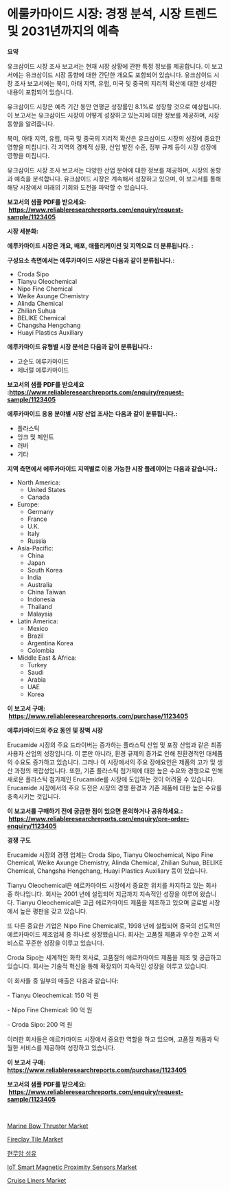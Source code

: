 <p><h1>에룰카마이드 시장: 경쟁 분석, 시장 트렌드 및 2031년까지의 예측</h1></p><p><strong>요약</strong></p>
<p><p>유크삼이드 시장 조사 보고서는 현재 시장 상황에 관한 특정 정보를 제공합니다. 이 보고서에는 유크삼이드 시장 동향에 대한 간단한 개요도 포함되어 있습니다. 유크삼이드 시장 조사 보고서에는 북미, 아태 지역, 유럽, 미국 및 중국의 지리적 확산에 대한 상세한 내용이 포함되어 있습니다.</p><p>유크삼이드 시장은 예측 기간 동안 연평균 성장률인 8.1%로 성장할 것으로 예상됩니다. 이 보고서는 유크삼이드 시장이 어떻게 성장하고 있는지에 대한 정보를 제공하며, 시장 동향을 알려줍니다.</p><p>북미, 아태 지역, 유럽, 미국 및 중국의 지리적 확산은 유크삼이드 시장의 성장에 중요한 영향을 미칩니다. 각 지역의 경제적 상황, 산업 발전 수준, 정부 규제 등이 시장 성장에 영향을 미칩니다.</p><p>유크삼이드 시장 조사 보고서는 다양한 산업 분야에 대한 정보를 제공하며, 시장의 동향과 예측을 분석합니다. 유크삼이드 시장은 계속해서 성장하고 있으며, 이 보고서를 통해 해당 시장에서 미래의 기회와 도전을 파악할 수 있습니다.</p></p>
<p><strong>보고서의 샘플 PDF를 받으세요: &nbsp;<a href="https://www.reliableresearchreports.com/enquiry/request-sample/1123405">https://www.reliableresearchreports.com/enquiry/request-sample/1123405</a></strong></p>
<p><strong>시장 세분화:</strong></p>
<p><strong> 에루카마이드 시장은 개요, 배포, 애플리케이션 및 지역으로 더 분류됩니다. :</strong></p>
<p><strong>구성요소 측면에서는 에루카마이드 시장은 다음과 같이 분류됩니다.:</strong></p>
<p><ul><li>Croda Sipo</li><li>Tianyu Oleochemical</li><li>Nipo Fine Chemical</li><li>Weike Axunge Chemistry</li><li>Alinda Chemical</li><li>Zhilian Suhua</li><li>BELIKE Chemical</li><li>Changsha Hengchang</li><li>Huayi Plastics Auxiliary</li></ul></p>
<p><strong> 에루카마이드 유형별 시장 분석은 다음과 같이 분류됩니다.:</strong></p>
<p><ul><li>고순도 에루카마이드</li><li>제너럴 에루카마이드</li></ul></p>
<p><strong>보고서의 샘플 PDF를 받으세요 :<a href="https://www.reliableresearchreports.com/enquiry/request-sample/1123405">https://www.reliableresearchreports.com/enquiry/request-sample/1123405</a></strong></p>
<p><strong> 에루카마이드 응용 분야별 시장 산업 조사는 다음과 같이 분류됩니다.:</strong></p>
<p><ul><li>플라스틱</li><li>잉크 및 페인트</li><li>러버</li><li>기타</li></ul></p>
<p><strong>지역 측면에서 에루카마이드 지역별로 이용 가능한 시장 플레이어는 다음과 같습니다.:</strong></p>
<p><ul>
    <li>
        North America:
        <ul>
            <li>United States</li>
            <li>Canada</li>
        </ul>
    </li>
    <li>
        Europe:
        <ul>
            <li>Germany</li>
            <li>France</li>
            <li>U.K.</li>
            <li>Italy</li>
            <li>Russia</li>
        </ul>
    </li>
    <li>
        Asia-Pacific:
        <ul>
            <li>China</li>
            <li>Japan</li>
            <li>South Korea</li>
            <li>India</li>
            <li>Australia</li>
            <li>China Taiwan</li>
            <li>Indonesia</li>
            <li>Thailand</li>
            <li>Malaysia</li>
        </ul>
    </li>
    <li>
        Latin America:
        <ul>
            <li>Mexico</li>
            <li>Brazil</li>
            <li>Argentina Korea</li>
            <li>Colombia</li>
        </ul>
    </li>
    <li>
        Middle East & Africa:
        <ul>
            <li>Turkey</li>
            <li>Saudi</li>
            <li>Arabia</li>
            <li>UAE</li>
            <li>Korea</li>
        </ul>
    </li>
    </ul></p>
<p><strong>이 보고서 구매: &nbsp;<a href="https://www.reliableresearchreports.com/purchase/1123405">https://www.reliableresearchreports.com/purchase/1123405</a></strong></p>
<p><strong>에루카마이드의 주요 동인 및 장벽 시장</strong></p>
<p><p>Erucamide 시장의 주요 드라이버는 증가하는 플라스틱 산업 및 포장 산업과 같은 최종 사용자 산업의 성장입니다. 이 뿐만 아니라, 환경 규제의 증가로 인해 친환경적인 대체품의 수요도 증가하고 있습니다. 그러나 이 시장에서의 주요 장애요인은 제품의 고가 및 생산 과정의 복잡성입니다. 또한, 기존 플라스틱 첨가제에 대한 높은 수요와 경쟁으로 인해 새로운 플라스틱 첨가제인 Erucamide를 시장에 도입하는 것이 어려울 수 있습니다. Erucamide 시장에서의 주요 도전은 시장의 경쟁 환경과 기존 제품에 대한 높은 수요를 충족시키는 것입니다.</p></p>
<p><strong>이 보고서를 구매하기 전에 궁금한 점이 있으면 문의하거나 공유하세요.: &nbsp;<a href="https://www.reliableresearchreports.com/enquiry/pre-order-enquiry/1123405">https://www.reliableresearchreports.com/enquiry/pre-order-enquiry/1123405</a></strong></p>
<p><strong>경쟁 구도</strong></p>
<p><p>Erucamide 시장의 경쟁 업체는 Croda Sipo, Tianyu Oleochemical, Nipo Fine Chemical, Weike Axunge Chemistry, Alinda Chemical, Zhilian Suhua, BELIKE Chemical, Changsha Hengchang, Huayi Plastics Auxiliary 등이 있습니다. </p><p>Tianyu Oleochemical은 에르카마이드 시장에서 중요한 위치를 차지하고 있는 회사 중 하나입니다. 회사는 2001 년에 설립되어 지금까지 지속적인 성장을 이루어 왔습니다. Tianyu Oleochemical은 고급 에르카마이드 제품을 제조하고 있으며 글로벌 시장에서 높은 평판을 갖고 있습니다. </p><p>또 다른 중요한 기업은 Nipo Fine Chemical로, 1998 년에 설립되어 중국의 선도적인 에르카마이드 제조업체 중 하나로 성장했습니다. 회사는 고품질 제품과 우수한 고객 서비스로 꾸준한 성장을 이루고 있습니다. </p><p>Croda Sipo는 세계적인 화학 회사로, 고품질의 에르카마이드 제품을 제조 및 공급하고 있습니다. 회사는 기술적 혁신을 통해 확장되어 지속적인 성장을 이루고 있습니다. </p><p>이 회사들 중 일부의 매출은 다음과 같습니다:</p><p>- Tianyu Oleochemical: 150 억 원</p><p>- Nipo Fine Chemical: 90 억 원</p><p>- Croda Sipo: 200 억 원</p><p>이러한 회사들은 에르카마이드 시장에서 중요한 역할을 하고 있으며, 고품질 제품과 탁월한 서비스를 제공하여 성장하고 있습니다.</p></p>
<p><strong>이 보고서 구매: &nbsp; <a href="https://www.reliableresearchreports.com/purchase/1123405">https://www.reliableresearchreports.com/purchase/1123405</a></strong></p>
<p><strong>보고서의 샘플 PDF를 받으세요: &nbsp;<a href="https://www.reliableresearchreports.com/enquiry/request-sample/1123405">https://www.reliableresearchreports.com/enquiry/request-sample/1123405</a></strong><strong></strong></p>
<p>&nbsp;</p>
<p><p><a href="https://issuu.com/reportprime-2/docs/marine-bow-thruster-market-size-2030.pptx">Marine Bow Thruster Market</a></p><p><a href="https://github.com/Chiragrp22/Market-Research-Report-List-3/blob/main/fireclay-tile-market.md">Fireclay Tile Market</a></p><p><a href="https://github.com/fredrickeglers/Market-Research-Report-List-1/blob/main/8429732190199.md">현무암 섬유</a></p><p><a href="https://view.publitas.com/reportprime-1/iot-smart-magnetic-proximity-sensors-market-size-growth-outlook-from-2023-to-2030-projecting-at-markets-trends-analysis-by-application-regional-outlook-and-revenue/">IoT Smart Magnetic Proximity Sensors Market</a></p><p><a href="https://issuu.com/reportprime-2/docs/cruise-liners-market-size-2030.pptx">Cruise Liners Market</a></p></p>